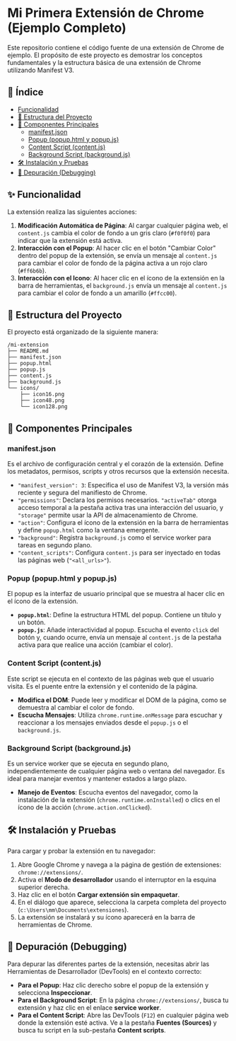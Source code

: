 # Mi Primera Extensión de Chrome (Ejemplo Completo)

Este repositorio contiene el código fuente de una extensión de Chrome de ejemplo. El propósito de este proyecto es demostrar los conceptos fundamentales y la estructura básica de una extensión de Chrome utilizando Manifest V3.

## 📜 Índice

- [Funcionalidad](#-funcionalidad)
- [🚀 Estructura del Proyecto](#-estructura-del-proyecto)
- [🧩 Componentes Principales](#-componentes-principales)
  - [manifest.json](#manifestjson)
  - [Popup (popup.html y popup.js)](#popup-popuphtml-y-popupjs)
  - [Content Script (content.js)](#content-script-contentjs)
  - [Background Script (background.js)](#background-script-backgroundjs)
- [🛠️ Instalación y Pruebas](#️-instalación-y-pruebas)
- [🐛 Depuración (Debugging)](#-depuración-debugging)

## ✨ Funcionalidad

La extensión realiza las siguientes acciones:

1.  **Modificación Automática de Página**: Al cargar cualquier página web, el `content.js` cambia el color de fondo a un gris claro (`#f0f0f0`) para indicar que la extensión está activa.
2.  **Interacción con el Popup**: Al hacer clic en el botón "Cambiar Color" dentro del popup de la extensión, se envía un mensaje al `content.js` para cambiar el color de fondo de la página activa a un rojo claro (`#ff6b6b`).
3.  **Interacción con el Icono**: Al hacer clic en el ícono de la extensión en la barra de herramientas, el `background.js` envía un mensaje al `content.js` para cambiar el color de fondo a un amarillo (`#ffcc00`).

## 🚀 Estructura del Proyecto

El proyecto está organizado de la siguiente manera:

```
/mi-extension
├── README.md
├── manifest.json
├── popup.html
├── popup.js
├── content.js
├── background.js
└── icons/
    ├── icon16.png
    ├── icon48.png
    └── icon128.png
```

## 🧩 Componentes Principales

### manifest.json

Es el archivo de configuración central y el corazón de la extensión. Define los metadatos, permisos, scripts y otros recursos que la extensión necesita.

-   `"manifest_version": 3`: Especifica el uso de Manifest V3, la versión más reciente y segura del manifiesto de Chrome.
-   `"permissions"`: Declara los permisos necesarios. `"activeTab"` otorga acceso temporal a la pestaña activa tras una interacción del usuario, y `"storage"` permite usar la API de almacenamiento de Chrome.
-   `"action"`: Configura el ícono de la extensión en la barra de herramientas y define `popup.html` como la ventana emergente.
-   `"background"`: Registra `background.js` como el service worker para tareas en segundo plano.
-   `"content_scripts"`: Configura `content.js` para ser inyectado en todas las páginas web (`"<all_urls>"`).

### Popup (popup.html y popup.js)

El popup es la interfaz de usuario principal que se muestra al hacer clic en el ícono de la extensión.

-   **`popup.html`**: Define la estructura HTML del popup. Contiene un título y un botón.
-   **`popup.js`**: Añade interactividad al popup. Escucha el evento `click` del botón y, cuando ocurre, envía un mensaje al `content.js` de la pestaña activa para que realice una acción (cambiar el color).

### Content Script (content.js)

Este script se ejecuta en el contexto de las páginas web que el usuario visita. Es el puente entre la extensión y el contenido de la página.

-   **Modifica el DOM**: Puede leer y modificar el DOM de la página, como se demuestra al cambiar el color de fondo.
-   **Escucha Mensajes**: Utiliza `chrome.runtime.onMessage` para escuchar y reaccionar a los mensajes enviados desde el `popup.js` o el `background.js`.

### Background Script (background.js)

Es un service worker que se ejecuta en segundo plano, independientemente de cualquier página web o ventana del navegador. Es ideal para manejar eventos y mantener estados a largo plazo.

-   **Manejo de Eventos**: Escucha eventos del navegador, como la instalación de la extensión (`chrome.runtime.onInstalled`) o clics en el ícono de la acción (`chrome.action.onClicked`).

## 🛠️ Instalación y Pruebas

Para cargar y probar la extensión en tu navegador:

1.  Abre Google Chrome y navega a la página de gestión de extensiones: `chrome://extensions/`.
2.  Activa el **Modo de desarrollador** usando el interruptor en la esquina superior derecha.
3.  Haz clic en el botón **Cargar extensión sin empaquetar**.
4.  En el diálogo que aparece, selecciona la carpeta completa del proyecto (`c:\Users\mm\Documents\extensiones`).
5.  La extensión se instalará y su ícono aparecerá en la barra de herramientas de Chrome.

## 🐛 Depuración (Debugging)

Para depurar las diferentes partes de la extensión, necesitas abrir las Herramientas de Desarrollador (DevTools) en el contexto correcto:

-   **Para el Popup**: Haz clic derecho sobre el popup de la extensión y selecciona **Inspeccionar**.
-   **Para el Background Script**: En la página `chrome://extensions/`, busca tu extensión y haz clic en el enlace **service worker**.
-   **Para el Content Script**: Abre las DevTools (`F12`) en cualquier página web donde la extensión esté activa. Ve a la pestaña **Fuentes (Sources)** y busca tu script en la sub-pestaña **Content scripts**.
